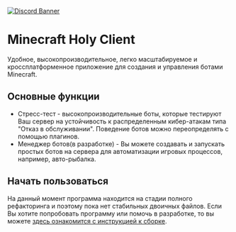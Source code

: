 [![Discord Banner](https://img.shields.io/badge/discord-join%20chat-46BC99)](https://discord.gg/HVDzx4rCgg)


# Minecraft Holy Client

Удобное, высокопроизводительное, легко масштабируемое и кроссплатформенное приложение для создания и управления ботами Minecraft.

## Основные функции

- Стресс-тест - высокопроизводительные боты, которые тестируют Ваш сервер на устойчивость к распределенным кибер-атакам типа "Отказ в обслуживании". Поведение ботов можно переопределять с помощью плагинов. 
- Менеджер ботов(в разработке) - Вы можете создавать и запускать простых ботов на сервера для автоматизации игровых процессов, например, авто-рыбалка.

## Начать пользоваться

На данный момент программа находится на стадии полного рефакторинга и поэтому пока нет стабильных двоичных файлов. Если Вы хотите попробовать программу или помочь в разработке, то вы можете [здесь ознакомится с инструкцией к сборке](docs/build.md).